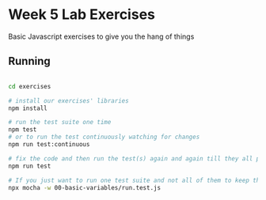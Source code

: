 # Week 5 Lab Exercises

Basic Javascript exercises to give you the hang of things

## Running

```bash

cd exercises

# install our exercises' libraries
npm install

# run the test suite one time
npm test
# or to run the test continuously watching for changes
npm run test:continuous

# fix the code and then run the test(s) again and again till they all pass
npm run test

# If you just want to run one test suite and not all of them to keep the screen noise low
npx mocha -w 00-basic-variables/run.test.js
```
